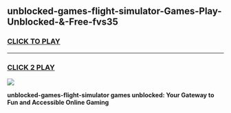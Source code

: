
## unblocked-games-flight-simulator-Games-Play-Unblocked-&-Free-fvs35
<h3>
<a href="https://premium76.site?title=unblocked-games-flight-simulator&ref=24A">CLICK TO PLAY</a></h3>
<hr>

<h3>
<a href="https://premium76.site?title=unblocked-games-flight-simulator&ref=24A">CLICK 2 PLAY</a>
  
</h3>

<a href="https://premium76.site?title=unblocked-games-flight-simulator&ref=24A"><img src="https://clearcache.store/games.png"></a>


**unblocked-games-flight-simulator games unblocked: Your Gateway to Fun and Accessible Online Gaming**

